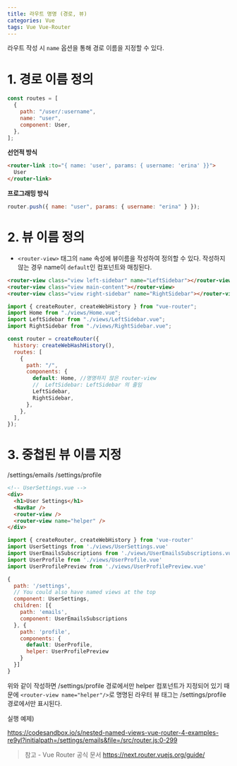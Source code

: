 ```yaml
---
title: 라우트 명명 (경로, 뷰)
categories: Vue
tags: Vue Vue-Router
---
```


라우트 작성 시 `name` 옵션을 통해 경로 이름을 지정할 수 있다.

# 1. 경로 이름 정의

```js
const routes = [
  {
    path: "/user/:username",
    name: "user",
    component: User,
  },
];
```

**선언적 방식**

```html
<router-link :to="{ name: 'user', params: { username: 'erina' }}">
  User
</router-link>
```

**프로그래밍 방식**

```js
router.push({ name: "user", params: { username: "erina" } });
```

# 2. 뷰 이름 정의

- `<router-view>` 태그의 `name` 속성에 뷰이름을 작성하여 정의할 수 있다.
  작성하지 않는 경우 name이 `default`인 컴포넌트와 매칭된다.

```html
<router-view class="view left-sidebar" name="LeftSidebar"></router-view>
<router-view class="view main-content"></router-view>
<router-view class="view right-sidebar" name="RightSidebar"></router-view>
```

```js
import { createRouter, createWebHistory } from "vue-router";
import Home from "./views/Home.vue";
import LeftSidebar from "./views/LeftSidebar.vue";
import RightSidebar from "./views/RightSidebar.vue";

const router = createRouter({
  history: createWebHashHistory(),
  routes: [
    {
      path: "/",
      components: {
        default: Home, //명명하지 않은 router-view
        //  LeftSidebar: LeftSidebar 의 줄임
        LeftSidebar,
        RightSidebar,
      },
    },
  ],
});
```

# 3. 중첩된 뷰 이름 지정

/settings/emails
/settings/profile

```html
<!-- UserSettings.vue -->
<div>
  <h1>User Settings</h1>
  <NavBar />
  <router-view />
  <router-view name="helper" />
</div>
```

```js
import { createRouter, createWebHistory } from 'vue-router'
import UserSettings from './views/UserSettings.vue'
import UserEmailsSubscriptions from './views/UserEmailsSubscriptions.vue'
import UserProfile from './views/UserProfile.vue'
import UserProfilePreview from './views/UserProfilePreview.vue'

{
  path: '/settings',
  // You could also have named views at the top
  component: UserSettings,
  children: [{
    path: 'emails',
    component: UserEmailsSubscriptions
  }, {
    path: 'profile',
    components: {
      default: UserProfile,
      helper: UserProfilePreview
    }
  }]
}
```

위와 같이 작성하면 /settings/profile 경로에서만 helper 컴포넌트가 지정되어 있기 때문에
`<router-view name="helper"/>`로 명명된 라우터 뷰 태그는 /settings/profile 경로에서만 표시된다.

실행 예제)

https://codesandbox.io/s/nested-named-views-vue-router-4-examples-re9yl?initialpath=/settings/emails&file=/src/router.js:0-299

> 참고 - Vue Router 공식 문서
> https://next.router.vuejs.org/guide/
